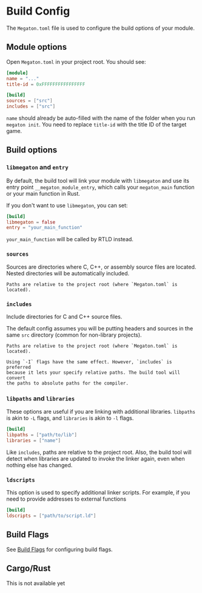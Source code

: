 # Build Config

The `Megaton.toml` file is used to configure the build options of your module.

## Module options
Open `Megaton.toml` in your project root. You should see:

```toml
[module]
name = "..."
title-id = 0xFFFFFFFFFFFFFFFF

[build]
sources = ["src"]
includes = ["src"]
```

`name` should already be auto-filled with the name of the folder when
you run `megaton init`. You need to replace `title-id` with the title ID
of the target game.

## Build options

### `libmegaton` and `entry`
By default, the build tool will link your module with `libmegaton`
and use its entry point `__megaton_module_entry`, which calls
your `megaton_main` function or your main function in Rust.

If you don't want to use `libmegaton`, you can set:
```toml
[build]
libmegaton = false
entry = "your_main_function"
```

`your_main_function` will be called by RTLD instead.

### `sources`
Sources are directories where C, C++, or assembly source files are located.
Nested directories will be automatically included.
```admonish info
Paths are relative to the project root (where `Megaton.toml` is located).
```

### `includes`
Include directories for C and C++ source files.

The default config assumes you will be putting headers and sources in the same
`src` directory (common for non-library projects). 
```admonish info
Paths are relative to the project root (where `Megaton.toml` is located).
```
```admonish tip
Using `-I` flags have the same effect. However, `includes` is preferred
because it lets your specify relative paths. The build tool will convert
the paths to absolute paths for the compiler.
```

### `libpaths` and `libraries`
These options are useful if you are linking with additional libraries.
`libpaths` is akin to `-L` flags, and `libraries` is akin to `-l` flags.
```toml
[build]
libpaths = ["path/to/lib"]
libraries = ["name"]
```

Like `includes`, paths are relative to the project root. Also,
the build tool will detect when libraries are updated to invoke the linker
again, even when nothing else has changed.

### `ldscripts`
This option is used to specify additional linker scripts. For example,
if you need to provide addresses to external functions
```toml
[build]
ldscripts = ["path/to/script.ld"]
```

## Build Flags
See [Build Flags](./build_flags.md) for configuring build flags.

## Cargo/Rust
This is not available yet
